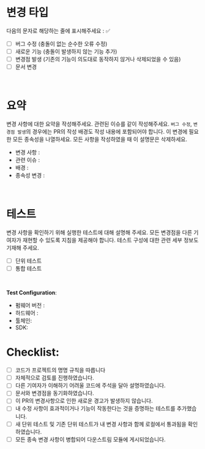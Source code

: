 # 변경 타입

다음의 문자로 해당하는 줄에 표시해주세요 : ✅

- [ ] 버그 수정 (충돌이 없는 순수한 오류 수정)
- [ ] 새로운 기능 (충돌이 발생하지 않는 기능 추가)
- [ ] 변경점 발생 (기존의 기능이 의도대로 동작하지 않거나 삭제되었을 수 있음)
- [ ] 문서 변경

<br/>

# 요약

변경 사항에 대한 요약을 작성해주세요. 관련된 이슈를 같이 작성해주세요. `버그 수정`, `변경점 발생`의 경우에는 PR의 작성 배경도 작성 내용에 포함되어야 합니다. 이 변경에 필요한 모든 종속성을 나열하세요. 모든 사항을 작성하였을 때 이 설명문은 삭제하세요.

- 변경 사항 :
- 관련 이슈 : 
- 배경 : 
- 종속성 변경 :


<br/>

# 테스트

변경 사항을 확인하기 위해 실행한 테스트에 대해 설명해 주세요. 모든 변경점을 다른 기여자가 재현할 수 있도록 지침을 제공해야 합니다. 테스트 구성에 대한 관련 세부 정보도 기재해 주세요.

- [ ] 단위 테스트
- [ ] 통합 테스트

<br/>

**Test Configuration**:
* 펌웨어 버전 :
* 하드웨어 :
* 툴체인:
* SDK:

# Checklist:

- [ ] 코드가 프로젝트의 명명 규칙을 따릅니다
- [ ] 자체적으로 검토를 진행하였습니다.
- [ ] 다른 기여자가 이해하기 어려울 코드에 주석을 달아 설명하였습니다.
- [ ] 문서와 변경점을 동기화하였습니다.
- [ ] 이 PR의 변경사항으로 인한 새로운 경고가 발생하지 않습니다.
- [ ] 내 수정 사항이 효과적이거나 기능이 작동한다는 것을 증명하는 테스트를 추가했습니다.
- [ ] 새 단위 테스트 및 기존 단위 테스트가 내 변경 사항과 함께 로컬에서 통과됨을 확인하였습니다.
- [ ] 모든 종속 변경 사항이 병합되어 다운스트림 모듈에 게시되었습니다.